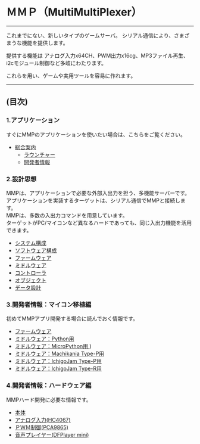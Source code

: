 # ＭＭＰ（MultiMultiPlexer）
----

これまでにない、新しいタイプのゲームサーバ。
シリアル通信により、さまざまうな機能を提供します。

提供する機能は アナログ入力x64CH、PWM出力x16cg、MP3ファイル再生、i2cモジュール制御など多岐にわたります。

これらを用い、ゲームや実用ツールを容易に作れます。

----
## (目次)

### 1.アプリケーション
すぐにMMPのアプリケーションを使いたい場合は、こちらをご覧ください。
- [総合案内](./ゲーム/README.MD)
  - [ラウンチャー](./ゲーム/README_ラウンチャー.MD)
  - [開発者情報  ](./ゲーム/README_アプリ開発者.MD)

### 2.設計思想
MMPは、アプリケーションで必要な外部入出力を担う、多機能サーバーです。  
アプリケーションを実装するターゲットは、シリアル通信でMMPと接続します。  
MMPは、多数の入出力コマンドを用意しています。  
ターゲットがPC/マイコンなど異なるハードであっても、同じ入出力機能を活用できます。
- [システム構成     ](./README/1-2_システム･ソフト構成.md)
- [ソフトウェア構成 ](./README/1-2_システム･ソフト構成.md)
- [ファームウェア   ](./README/3-4_ファーム・ミドル.md)
- [ミドルウェア     ](./README/3-4_ファーム・ミドル.md)
- [コントローラ     ](./README/5_コントローラ.md)
- [オブジェクト     ](./README/6_オブジェクト.md)
- [データ設計       ](./README/7_データ設計.md)

### 3.開発者情報：マイコン移植編
初めてMMPアプリ開発する場合に読んでおく情報です。
- [ファームウェア   ](./ファームウェア/v0.3_Rottenmeier/README.MD)
- [ミドルウェア：Python用           ](./ファームウェア/v0.3_Rottenmeier/Library.md)
- [ミドルウェア：MicroPython用      ](./ファームウェア/v0.3_Rottenmeier/Library.md))
- [ミドルウェア：Machikania Type-P用](./移植中/MK-P/README.MD)
- [ミドルウェア：IchigoJam  Type-P用](./移植中/IJB-P/README.MD)
- [ミドルウェア：IchigoJam  Type-R用](./移植中/IJB-R/README.MD)

### 4.開発者情報：ハードウェア編
MMPハード開発に必要な情報です。
- [本体          ](./ハードウェア/MMP本体/README.MD ) 
- [アナログ入力(HC4067)](./ハードウェア/MMP本体/HC4067.MD  )
- [ＰＷＭ制御(PCA9865)](./ハードウェア/MMP本体/PCA9865.MD )
- [音声プレイヤー(DFPlayer mini)](./ハードウェア/MMP本体/DFPlayer.MD)

